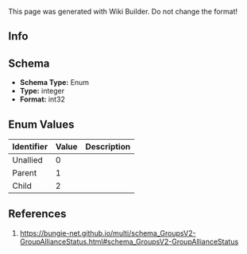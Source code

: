 <span class="wiki-builder">This page was generated with Wiki Builder. Do not change the format!</span>

## Info

## Schema
* **Schema Type:** Enum
* **Type:** integer
* **Format:** int32

## Enum Values
Identifier | Value | Description
---------- | ----- | -----------
Unallied | 0 | 
Parent | 1 | 
Child | 2 | 

## References
1. https://bungie-net.github.io/multi/schema_GroupsV2-GroupAllianceStatus.html#schema_GroupsV2-GroupAllianceStatus
